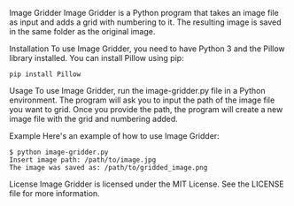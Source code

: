 Image Gridder
Image Gridder is a Python program that takes an image file as input and adds a grid with numbering to it. The resulting image is saved in the same folder as the original image.

Installation
To use Image Gridder, you need to have Python 3 and the Pillow library installed. You can install Pillow using pip:
```
pip install Pillow
```

Usage
To use Image Gridder, run the image-gridder.py file in a Python environment. The program will ask you to input the path of the image file you want to grid. Once you provide the path, the program will create a new image file with the grid and numbering added.

Example
Here's an example of how to use Image Gridder:
```
$ python image-gridder.py
Insert image path: /path/to/image.jpg
The image was saved as: /path/to/gridded_image.png
```

License
Image Gridder is licensed under the MIT License. See the LICENSE file for more information.